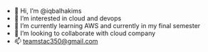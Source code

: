 - 👋 Hi, I’m @iqbalhakims
- 👀 I’m interested in cloud and devops 
- 🌱 I’m currently learning AWS and currently in my final semester
- 💞️ I’m looking to collaborate with cloud company
- 📫 teamstac350@gmail.com

<!---
iqbalhakims/iqbalhakims is a ✨ special ✨ repository because its `README.md` (this file) appears on your GitHub profile.
You can click the Preview link to take a look at your changes.
--->
